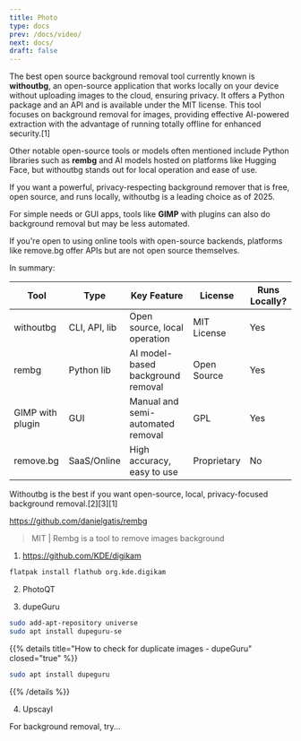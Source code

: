 ```yaml
---
title: Photo
type: docs
prev: /docs/video/
next: docs/
draft: false
---
```


The best open source background removal tool currently known is **withoutbg**, an open-source application that works locally on your device without uploading images to the cloud, ensuring privacy. It offers a Python package and an API and is available under the MIT license. This tool focuses on background removal for images, providing effective AI-powered extraction with the advantage of running totally offline for enhanced security.[1]

Other notable open-source tools or models often mentioned include Python libraries such as **rembg** and AI models hosted on platforms like Hugging Face, but withoutbg stands out for local operation and ease of use.

If you want a powerful, privacy-respecting background remover that is free, open source, and runs locally, withoutbg is a leading choice as of 2025.

For simple needs or GUI apps, tools like **GIMP** with plugins can also do background removal but may be less automated.

If you're open to using online tools with open-source backends, platforms like remove.bg offer APIs but are not open source themselves.

In summary:

| Tool        | Type          | Key Feature                       | License     | Runs Locally? |
|-------------|---------------|---------------------------------|-------------|--------------|
| withoutbg   | CLI, API, lib | Open source, local operation     | MIT License | Yes          |
| rembg       | Python lib    | AI model-based background removal | Open Source | Yes          |
| GIMP with plugin | GUI       | Manual and semi-automated removal | GPL         | Yes          |
| remove.bg   | SaaS/Online   | High accuracy, easy to use       | Proprietary | No           |

Withoutbg is the best if you want open-source, local, privacy-focused background removal.[2][3][1]

https://github.com/danielgatis/rembg

> MIT |  Rembg is a tool to remove images background 

1. https://github.com/KDE/digikam

```sh
flatpak install flathub org.kde.digikam
```

2. PhotoQT


3. dupeGuru

```sh
sudo add-apt-repository universe
sudo apt install dupeguru-se
```

{{% details title="How to check for duplicate images - dupeGuru" closed="true" %}}

```sh
sudo apt install dupeguru
```

{{% /details %}} 

4. Upscayl

For background removal, try...